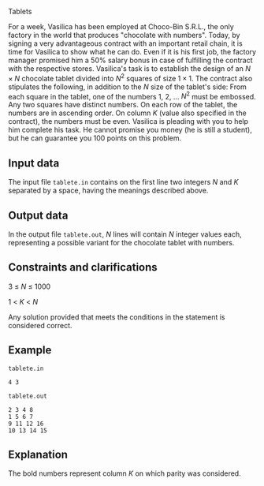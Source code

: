 Tablets

For a week, Vasilica has been employed at Choco-Bin S.R.L., the only factory in the world that produces "chocolate with numbers". Today, by signing a very advantageous contract with an important retail chain, it is time for Vasilica to show what he can do. Even if it is his first job, the factory manager promised him a 50% salary bonus in case of fulfilling the contract with the respective stores. Vasilica's task is to establish the design of an $N \times N$ chocolate tablet divided into $N^2$ squares of size $1 \times 1$. The contract also stipulates the following, in addition to the $N$ size of the tablet's side: From each square in the tablet, one of the numbers 1, 2, $\dots$ $N^2$ must be embossed. Any two squares have distinct numbers. On each row of the tablet, the numbers are in ascending order. On column $K$ (value also specified in the contract), the numbers must be even. Vasilica is pleading with you to help him complete his task. He cannot promise you money (he is still a student), but he can guarantee you 100 points on this problem.

## Input data

The input file `tablete.in` contains on the first line two integers $N$ and $K$ separated by a space, having the meanings described above.

## Output data

In the output file `tablete.out`, $N$ lines will contain $N$ integer values each, representing a possible variant for the chocolate tablet with numbers.

## Constraints and clarifications 
3 $\leq$ $N$ $\leq$ 1000

1 < $K$ < $N$

Any solution provided that meets the conditions in the statement is considered correct.

## Example

`tablete.in`
```
4 3
```

`tablete.out`
```
2 3 4 8
1 5 6 7
9 11 12 16
10 13 14 15
```

## Explanation

The bold numbers represent column $K$ on which parity was considered.